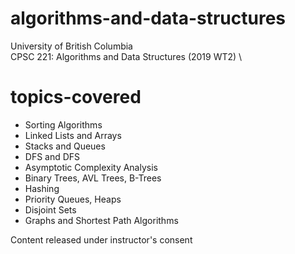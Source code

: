 # algorithms-and-data-structures
University of British Columbia \
CPSC 221: Algorithms and Data Structures (2019 WT2) \

# topics-covered
- Sorting Algorithms
- Linked Lists and Arrays
- Stacks and Queues
- DFS and DFS
- Asymptotic Complexity Analysis
- Binary Trees, AVL Trees, B-Trees
- Hashing
- Priority Queues, Heaps
- Disjoint Sets
- Graphs and Shortest Path Algorithms

Content released under instructor's consent 

